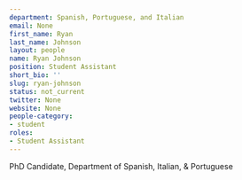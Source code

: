 ```yaml
---
department: Spanish, Portuguese, and Italian
email: None
first_name: Ryan
last_name: Johnson
layout: people
name: Ryan Johnson
position: Student Assistant
short_bio: ''
slug: ryan-johnson
status: not_current
twitter: None
website: None
people-category:
- student
roles:
- Student Assistant
---
```


PhD Candidate, Department of Spanish, Italian, & Portuguese
